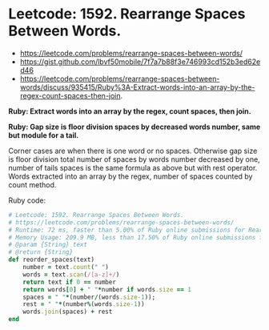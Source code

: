 # Leetcode: 1592. Rearrange Spaces Between Words.

- https://leetcode.com/problems/rearrange-spaces-between-words/
- https://gist.github.com/lbvf50mobile/7f7a7b88f3e746993cd152b3ed62ed46
- https://leetcode.com/problems/rearrange-spaces-between-words/discuss/935415/Ruby%3A-Extract-words-into-an-array-by-the-regex-count-spaces-then-join.

**Ruby: Extract words into an array by the regex, count spaces, then join.**

**Ruby: Gap size is floor division spaces by decreased words number, same but module for a tail.**

Corner cases are when there is one word or no spaces.  Otherwise gap size is floor division total number of spaces by words number decreased by one, number of tails spaces is the same formula as above but with rest operator. Words extracted into an array by the regex, number of spaces counted by count method.

Ruby code:
```Ruby
# Leetcode: 1592. Rearrange Spaces Between Words.
# https://leetcode.com/problems/rearrange-spaces-between-words/
# Runtime: 72 ms, faster than 5.00% of Ruby online submissions for Rearrange Spaces Between Words.
# Memory Usage: 209.9 MB, less than 17.50% of Ruby online submissions for Rearrange Spaces Between Words.
# @param {String} text
# @return {String}
def reorder_spaces(text)
    number = text.count(" ")
    words = text.scan(/[a-z]+/)
    return text if 0 == number
    return words[0] + " "*number if words.size == 1
    spaces = " "*(number/(words.size-1));
    rest = " "*(number%(words.size-1))
    words.join(spaces) + rest
end
```